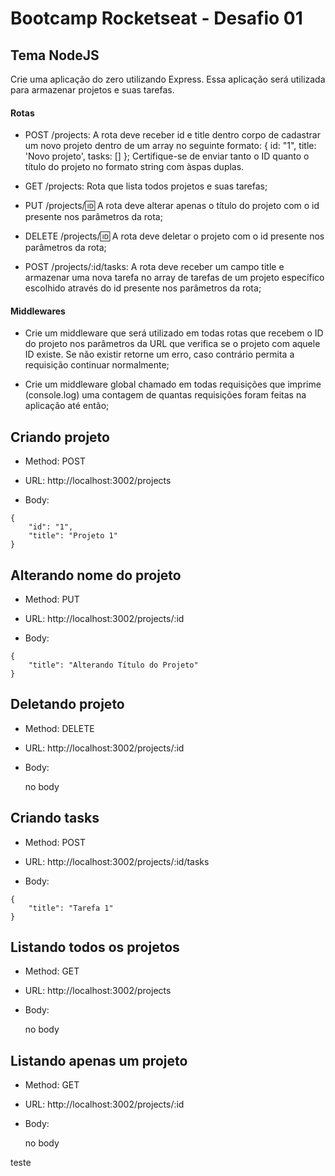 # Bootcamp Rocketseat - Desafio 01

## Tema NodeJS

Crie uma aplicação do zero utilizando Express.
Essa aplicação será utilizada para armazenar projetos e suas tarefas.

#### Rotas

- POST /projects: A rota deve receber id e title dentro corpo de cadastrar um novo projeto dentro de um array no seguinte formato: { id: "1", title: 'Novo projeto', tasks: [] }; Certifique-se de enviar tanto o ID quanto o título do projeto no formato string com àspas duplas.

- GET /projects: Rota que lista todos projetos e suas tarefas;

- PUT /projects/:id: A rota deve alterar apenas o título do projeto com o id presente nos parâmetros da rota;

- DELETE /projects/:id: A rota deve deletar o projeto com o id presente nos parâmetros da rota;

- POST /projects/:id/tasks: A rota deve receber um campo title e armazenar uma nova tarefa no array de tarefas de um projeto específico escolhido através do id presente nos parâmetros da rota;

#### Middlewares

- Crie um middleware que será utilizado em todas rotas que recebem o ID do projeto nos parâmetros da URL que verifica se o projeto com aquele ID existe. Se não existir retorne um erro, caso contrário permita a requisição continuar normalmente;

- Crie um middleware global chamado em todas requisições que imprime (console.log) uma contagem de quantas requisições foram feitas na aplicação até então;

## Criando projeto

- Method: POST

- URL: http://localhost:3002/projects

- Body:

```
{
	"id": "1",
	"title": "Projeto 1"
}
```

## Alterando nome do projeto

- Method: PUT

- URL: http://localhost:3002/projects/:id

- Body:

```
{
	"title": "Alterando Título do Projeto"
}
```

## Deletando projeto

- Method: DELETE

- URL: http://localhost:3002/projects/:id

- Body:

  no body

## Criando tasks

- Method: POST

- URL: http://localhost:3002/projects/:id/tasks

- Body:

```
{
	"title": "Tarefa 1"
}
```

## Listando todos os projetos

- Method: GET

- URL: http://localhost:3002/projects

- Body:

  no body

## Listando apenas um projeto

- Method: GET

- URL: http://localhost:3002/projects/:id

- Body:

  no body

teste
